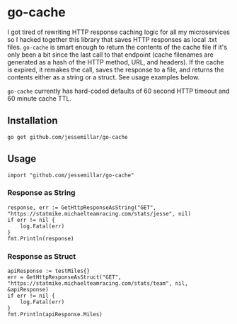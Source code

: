 # go-cache

I got tired of rewriting HTTP response caching logic for all my microservices so I hacked together this library that saves HTTP responses as local .txt files. `go-cache` is smart enough to return the contents of the cache file if it's only been a bit since the last call to that endpoint (cache filenames are generated as a hash of the HTTP method, URL, and headers). If the cache is expired, it remakes the call, saves the response to a file, and returns the contents either as a string or a struct. See usage examples below.

`go-cache` currently has hard-coded defaults of 60 second HTTP timeout and 60 minute cache TTL.

## Installation

```
go get github.com/jessemillar/go-cache
```

## Usage

```
import "github.com/jessemillar/go-cache"
```

### Response as String
```
response, err := GetHttpResponseAsString("GET", "https://statmike.michaelteamracing.com/stats/jesse", nil)
if err != nil {
	log.Fatal(err)
}
fmt.Println(response)
```

### Response as Struct
```
apiResponse := testMiles{}
err = GetHttpResponseAsStruct("GET", "https://statmike.michaelteamracing.com/stats/team", nil, &apiResponse)
if err != nil {
	log.Fatal(err)
}
fmt.Println(apiResponse.Miles)
```
